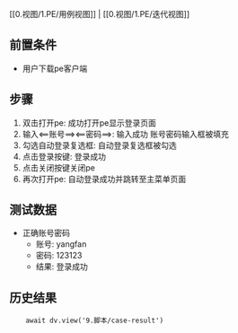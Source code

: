 [[0.视图/1.PE/用例视图]] | [[0.视图/1.PE/迭代视图]]

## 前置条件

- 用户下载pe客户端

## 步骤

1. 双击打开pe: 成功打开pe显示登录页面
2. 输入<==账号==><==密码==>: 输入成功 账号密码输入框被填充
3. 勾选自动登录复选框: 自动登录复选框被勾选
4. 点击登录按键: 登录成功
5. 点击关闭按键关闭pe
6. 再次打开pe: 自动登录成功并跳转至主菜单页面

## 测试数据

- 正确账号密码
    - 账号: yangfan
    - 密码: 123123
    - 结果: 登录成功
    

## 历史结果

```dataviewjs
    await dv.view('9.脚本/case-result')
```
